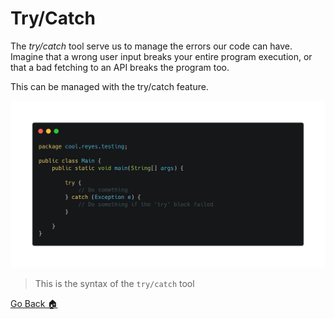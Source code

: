 # Try/Catch
The *try/catch* tool serve us to manage the errors our code can have. Imagine that a wrong user input breaks your entire program execution, or that a bad fetching to an API breaks the program too.

This can be managed with the try/catch feature.

![](../../../Img/j_19.png)

> This is the syntax of the `try/catch` tool

[Go Back 🏠](./README.md)